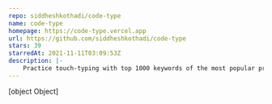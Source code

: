 ```yaml
---
repo: siddheshkothadi/code-type
name: code-type
homepage: https://code-type.vercel.app
url: https://github.com/siddheshkothadi/code-type
stars: 39
starredAt: 2021-11-11T03:09:53Z
description: |-
    Practice touch-typing with top 1000 keywords of the most popular programming languages.
---
```


[object Object]
